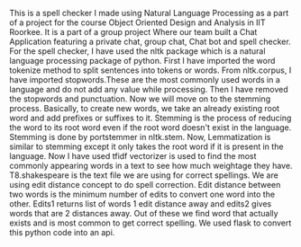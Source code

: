This is a spell checker I made using Natural Language Processing as a part of a project for the course Object Oriented Design and Analysis in IIT Roorkee. It is a part of a group project Where our team built a Chat Application featuring a private chat, group chat, Chat bot and
spell checker. 
For the spell checker, I have used the nltk package which is a natural language processing package of python. First I have imported the word tokenize method to split sentences into tokens or words. 
From nltk.corpus, I have imported stopwords.These are the most commonly used words in a language and do not add any value while processing. Then I have removed the stopwords and punctuation.
Now we will move on to the stemming process. Basically, to create new words, we take an already existing root word and add prefixes or suffixes to it. Stemming is the process of reducing the word to its root word even if the root word doesn't exist in the language. Stemming is done by portstemmer in nltk.stem. Now, Lemmatization is similar to stemming except it only takes the root word if it is present in the language. Now I have used tfidf vectorizer is used to find the most commonly appearing words in a text to see how much weightage they have. T8.shakespeare is the text file we are using for correct spellings. We are using edit distance concept to do spell correction. Edit distance between two words is the minimum number of edits to convert one word into the other. Edits1 returns list of words 1 edit distance away and edits2 gives words that are 2 distances away. Out of these we find word that actually exists and is most common to get correct spelling. 
We used flask to convert this python code into an api.
